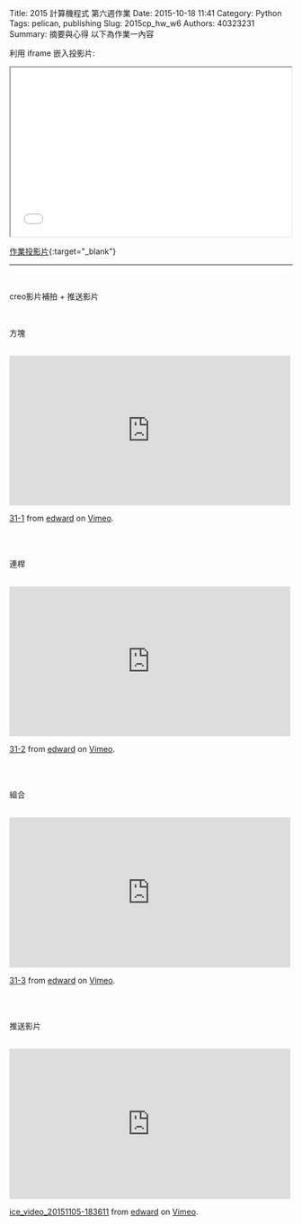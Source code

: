 Title: 2015 計算機程式 第六週作業
Date: 2015-10-18 11:41
Category: Python
Tags: pelican, publishing
Slug: 2015cp_hw_w6
Authors: 40323231
Summary: 摘要與心得
以下為作業一內容

利用 iframe 嵌入投影片:

<iframe src="simplest4.html" width="500" height="300"></iframe>

[作業投影片](simplest3.html){:target="_blank"}
<hr>
<br>
<p>creo影片補拍 + 推送影片</p>
<br>
<p>方塊</p>
<br>
<iframe src="https://player.vimeo.com/video/144627802" width="500" height="266" frameborder="0" webkitallowfullscreen mozallowfullscreen allowfullscreen></iframe> <p><a href="https://vimeo.com/144627802">31-1</a> from <a href="https://vimeo.com/user45497999">edward</a> on <a href="https://vimeo.com">Vimeo</a>.</p>
<br>
<br>
<p>連桿</p>
<br>
<iframe src="https://player.vimeo.com/video/144628395" width="500" height="266" frameborder="0" webkitallowfullscreen mozallowfullscreen allowfullscreen></iframe> <p><a href="https://vimeo.com/144628395">31-2</a> from <a href="https://vimeo.com/user45497999">edward</a> on <a href="https://vimeo.com">Vimeo</a>.</p>
<br>
<br>
<p>組合</p>
<br>
<iframe src="https://player.vimeo.com/video/144628396" width="500" height="267" frameborder="0" webkitallowfullscreen mozallowfullscreen allowfullscreen></iframe> <p><a href="https://vimeo.com/144628396">31-3</a> from <a href="https://vimeo.com/user45497999">edward</a> on <a href="https://vimeo.com">Vimeo</a>.</p>
<br>
<br>
<p>推送影片</p>
<br>
<iframe src="https://player.vimeo.com/video/144734661" width="500" height="267" frameborder="0" webkitallowfullscreen mozallowfullscreen allowfullscreen></iframe> <p><a href="https://vimeo.com/144734661">ice_video_20151105-183611</a> from <a href="https://vimeo.com/user45497999">edward</a> on <a href="https://vimeo.com">Vimeo</a>.</p>

